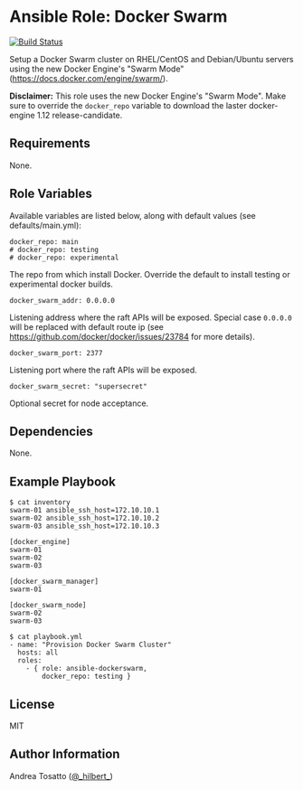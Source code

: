 Ansible Role: Docker Swarm
==========================

[![Build Status](https://travis-ci.org/atosatto/ansible-dockerswarm.svg?branch=master)](https://travis-ci.org/atosatto/ansible-dockerswarm)

Setup a Docker Swarm cluster on RHEL/CentOS and Debian/Ubuntu servers
using the new Docker Engine's "Swarm Mode" (https://docs.docker.com/engine/swarm/).

**Disclaimer:** This role uses the new Docker Engine's "Swarm Mode".
                Make sure to override the `docker_repo` variable to download the
                laster docker-engine 1.12 release-candidate.

Requirements
------------

None.

Role Variables
--------------

Available variables are listed below, along with default values (see defaults/main.yml):

    docker_repo: main
    # docker_repo: testing
    # docker_repo: experimental

The repo from which install Docker. Override the default to install
testing or experimental docker builds.

    docker_swarm_addr: 0.0.0.0

Listening address where the raft APIs will be exposed.
Special case `0.0.0.0` will be replaced with default route ip (see https://github.com/docker/docker/issues/23784 for more details).

    docker_swarm_port: 2377

Listening port where the raft APIs will be exposed.

    docker_swarm_secret: "supersecret"

Optional secret for node acceptance.


Dependencies
------------

None.

Example Playbook
----------------

    $ cat inventory
    swarm-01 ansible_ssh_host=172.10.10.1
    swarm-02 ansible_ssh_host=172.10.10.2
    swarm-03 ansible_ssh_host=172.10.10.3

    [docker_engine]
    swarm-01
    swarm-02
    swarm-03

    [docker_swarm_manager]
    swarm-01

    [docker_swarm_node]
    swarm-02
    swarm-03

    $ cat playbook.yml
    - name: "Provision Docker Swarm Cluster"
      hosts: all
      roles:
        - { role: ansible-dockerswarm,
            docker_repo: testing }

License
-------

MIT

Author Information
------------------

Andrea Tosatto ([@\_hilbert\_](https://twitter.com/_hilbert_))

